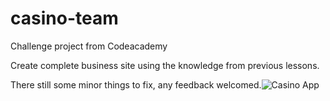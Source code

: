 # casino-team

Challenge project from Codeacademy

Create complete business site using the knowledge from previous lessons. 

There still some minor things to fix, any feedback welcomed.![Casino App](https://user-images.githubusercontent.com/18562312/180404937-d4e0d306-c76f-402c-944f-2d5ed028ac4d.png)
